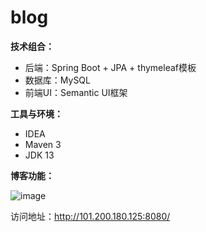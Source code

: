 # blog

**技术组合：**

*  后端：Spring Boot + JPA + thymeleaf模板
*  数据库：MySQL
*  前端UI：Semantic UI框架

**工具与环境：**

*  IDEA
*  Maven 3
*  JDK 13

**博客功能：**

![image](https://user-images.githubusercontent.com/43976687/110488168-30f5f600-8129-11eb-81c0-24632c05eb79.png)


访问地址：http://101.200.180.125:8080/
